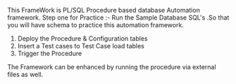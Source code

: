 This FrameWork is PL/SQL Procedure based database Automation framework.
Step one for Practice :-
          Run the Sample Database SQL's .So that you will have schema to practice this automation framework.
  1. Deploy the Procedure & Configuration tables
  2. Insert a Test cases to Test Case load tables
  3. Trigger the Procedure

The Framework can be enhanced by running the procedure via external files as well. 
